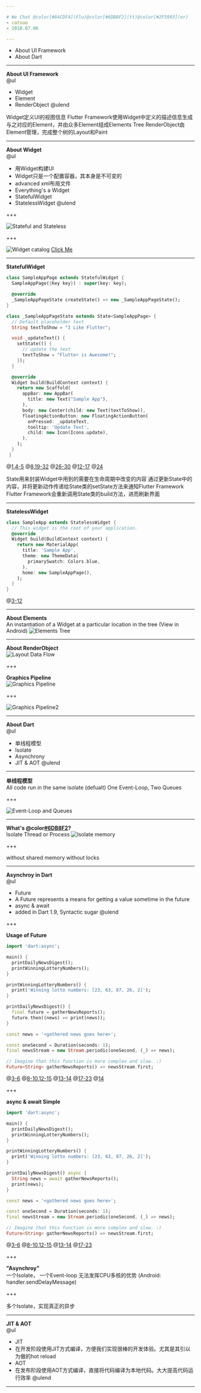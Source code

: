 ```yaml
---

# We Chat @color[#84CDF4](Flu)@color[#6DB8F2](tt)@color[#2F5993](er)
- catsuo
- 2018.07.06

---
```


- About UI Framework
- About Dart

---

**About UI Framework**
<br>
@ul
- Widget
- Element
- RenderObject
@ulend

Widget定义UI的视图信息
Flutter Framework使用Widget中定义的描述信息生成与之对应的Element，并由众多Element组成Elements Tree
RenderObject由Element管理，完成整个树的Layout和Paint

---

**About Widget**
<br>
@ul
- 用Widget构建UI
- Widget只是一个配置容器，其本身是不可变的
 - advanced xml布局文件
- Everything's a Widget
 - StatefulWidget
 - StatelessWidget
@ulend

+++

![Stateful and Stateless](assets/chatflutter/img/stateful_stateless.png)

+++

![Widget catalog](assets/chatflutter/img/catalog_widgets.png)
[Click Me](https://flutter.io/widgets/)

---

**StatefulWidget**
<br>
```dart
class SampleAppPage extends StatefulWidget {
  SampleAppPage({Key key}) : super(key: key);

  @override
  _SampleAppPageState createState() => new _SampleAppPageState();
}

class _SampleAppPageState extends State<SampleAppPage> {
  // Default placeholder text
  String textToShow = "I Like Flutter";

  void _updateText() {
    setState(() {
      // update the text
      textToShow = "Flutter is Awesome!";
    });
  }

  @override
  Widget build(BuildContext context) {
    return new Scaffold(
      appBar: new AppBar(
        title: new Text("Sample App"),
      ),
      body: new Center(child: new Text(textToShow)),
      floatingActionButton: new FloatingActionButton(
        onPressed: _updateText,
        tooltip: 'Update Text',
        child: new Icon(Icons.update),
      ),
    );
  }
 }
```
@[1,4-5](自定义一个派生自StatefulWidget的类，并重写其createState方法返回一个与该Widget绑定的状态对象)
@[8,19-32](自定义一个派生自State的类，重写其build方法返回与该State对应的自定Widget结构)
@[26-30](为floatingActionButton设置一些列的属性，其中包括一个onPressd事件处理函数_updateText)
@[12-17](在这个方法内调用State类的setState方法，参数是一个无参的匿名函数，匿名函数中更新textToShow)
@[24](自定义的Widget结构中有用到textToShow，onPressed事件处理后文本内容发生变化)

State用来封装Widget中用到的需要在生命周期中改变的内容
通过更新State中的内容，并将更新动作传递给State类的setState方法来通知Flutter Framework
Flutter Framework会重新调用State类的build方法，进而刷新界面

---

**StatelessWidget**
<br>
```dart
class SampleApp extends StatelessWidget {
  // This widget is the root of your application.
  @override
  Widget build(BuildContext context) {
    return new MaterialApp(
      title: 'Sample App',
      theme: new ThemeData(
        primarySwatch: Colors.blue,
      ),
      home: new SampleAppPage(),
    );
  }
}
```
@[3-12](重写StatelessWidget类的build方法，返回自定义的Widget结构。它没有可变的State，在UI刷新时如果不是add/remove，系统可以忽略该部分信息)

---

**About Elements**
<br>
An instantiation of a Widget at a particular location in the tree
(View in Android)
![Elements Tree](assets/chatflutter/img/elements.png)

---

**About RenderObject**
<br>
![Layout Data Flow](assets/chatflutter/img/layout.png)

+++

**Graphics Pipeline**
<br>
![Graphics Pipeline](assets/chatflutter/img/graphics_pipeline.png)

+++

![Graphics Pipeline2](assets/chatflutter/img/graphics_pipeline2.png)

---

**About Dart**
<br>
@ul
- 单线程模型
- Isolate
- Asynchrony
- JIT & AOT
@ulend

---

**单线程模型**
<br>
All code run in the same isolate (defualt)
One Event-Loop,  Two Queues

+++

![Event-Loop and Queues](assets/chatflutter/img/event_loop2.png)

---

**What's @color[#6DB8F2](Isolate)?**
<br>
Isolate   Thread or Process
![Isolate memory]()

+++

without shared memory
without locks

---

**Asynchroy in Dart**
<br>
@ul
- Future 
 - A Future represents a means for getting a value sometime in the future
- async & await
 - added in Dart 1.9, Syntactic sugar
@ulend

+++

**Usage of Future**
<br>
```dart
import 'dart:async';

main() {
  printDailyNewsDigest();
  printWinningLotteryNumbers();
}

printWinningLotteryNumbers() {
  print('Winning lotto numbers: [23, 63, 87, 26, 2]');
}

printDailyNewsDigest() {
  final future = gatherNewsReports();
  future.then((news) => print(news));
}

const news = '<gathered news goes here>';

const oneSecond = Duration(seconds: 1);
final newsStream = new Stream.periodic(oneSecond, (_) => news);

// Imagine that this function is more complex and slow. :)
Future<String> gatherNewsReports() => newsStream.first;
```
@[3-6](程序入口)
@[8-10,12-15](定义两个业务方法)
@[13-14](调用gatherNewsReports方法，该方法返回一个Future类型,被认为是一个异步方法，于是可以使用返回的future的一些列api注册回调)
@[17-23](模拟耗时操作，在1s后gatherNewsReport方法完成其真正的工作)
@[14](这时候前面用Future.then方法注册的回调将会执行)

+++

**async & await Simple**
<br>
```dart
import 'dart:async';

main() {
  printDailyNewsDigest();
  printWinningLotteryNumbers();
}

printWinningLotteryNumbers() {
  print('Winning lotto numbers: [23, 63, 87, 26, 2]');
}

printDailyNewsDigest() async {
  String news = await gatherNewsReports();
  print(news);
}

const news = '<gathered news goes here>';

const oneSecond = Duration(seconds: 1);
final newsStream = new Stream.periodic(oneSecond, (_) => news);

// Imagine that this function is more complex and slow. :)
Future<String> gatherNewsReports() => newsStream.first;
```
@[3-6](程序入口)
@[8-10,12-15](定义两个业务方法。printDailyNewsDigest方法用async声明，表明这是一个异步方法)
@[13-14](调用gatherNewsReports方法，该方法返回一个Future类型,被认为是一个异步方法。与之前直接处理返回的Future对象不同，此处使用await关键字调用异步方法)
@[17-23](模拟耗时操作，在1s后gatherNewsReport方法完成其真正的工作)

+++

**"Asynchroy"**
<br>
一个Isolate， 一个Event-loop
无法发挥CPU多核的优势
(Android: handler.sendDelayMessage)

+++

多个Isolate，实现真正的异步

---

**JIT & AOT**
<br>
@ul
- JIT
 - 在开发阶段使用JIT方式编译，方便我们实现很棒的开发体验。尤其是其引以为傲的hot reload
- AOT
 - 在发布阶段使用AOT方式编译，直接将代码编译为本地代码。大大提高代码运行效率
@ulend

---




